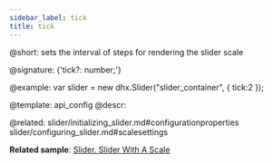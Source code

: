 ```yaml
---
sidebar_label: tick
title: tick
---          
```


@short: sets the interval of steps for rendering the slider scale

@signature: {'tick?: number;'}

@example: 
var slider = new dhx.Slider("slider_container", { 
    tick:2
});


@template:	api_config
@descr: 


@related: slider/initializing_slider.md#configurationproperties
slider/configuring_slider.md#scalesettings

**Related sample**: [Slider. Slider With A Scale](https://snippet.dhtmlx.com/4a6l7cyy)